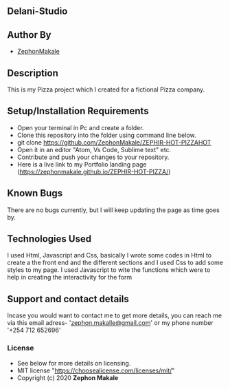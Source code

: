 ## Delani-Studio
## Author By
- [ZephonMakale](https://zephonmakale.github.io/ZEPHIR-HOT-PIZZA/)
## Description
This is my Pizza project which I created for a fictional Pizza company.
## Setup/Installation Requirements
* Open your terminal in Pc and create a folder.
* Clone this repository into the folder using command line below.
* git clone https://github.com/ZephonMakale/ZEPHIR-HOT-PIZZAHOT
* Open it in an editor "Atom, Vs Code, Sublime text" etc.
* Contribute and push your changes to your repository.
* Here is a live link to my Portfolio landing page (https://zephonmakale.github.io/ZEPHIR-HOT-PIZZA/)
## Known Bugs
There are no bugs currently, but I will keep updating the page as time goes by.
## Technologies Used
I used Html, Javascript and Css, basically I wrote some codes in Html to create a the front end and the different sections and I used Css to add some styles to my page. I used Javascript to wite the functions which were to help in creating the interactivity for the form
## Support and contact details
Incase you would want to contact me to get more details, you can reach me via this email adress- 'zephon.makalle@gmail.com' or my phone number '+254 712 652696'
### License
* See below for more details on licensing.
* MIT license "https://choosealicense.com/licenses/mit/"
* Copyright (c) 2020 **Zephon Makale**